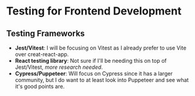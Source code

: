 # Testing for Frontend Development

## Testing Frameworks

- **Jest/Vitest**: I will be focusing on Vitest as I already prefer to use Vite over creat-react-app.
- **React testing library**: Not sure if I'll be needing this on top of Jest/Vitest, _more research needed_.
- **Cypress/Puppeteer**: Will focus on Cypress since it has a larger community, but I do want to
  at least look into Puppeteer and see what it's good points are.
